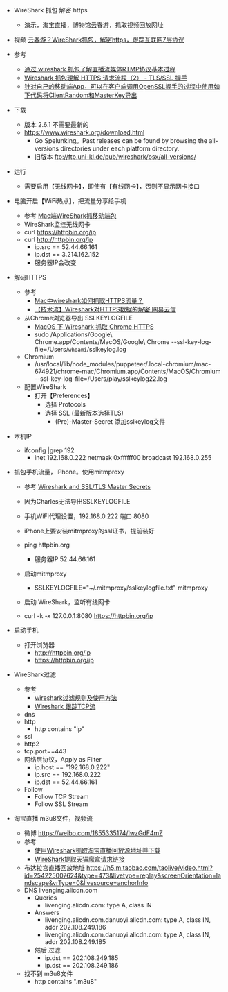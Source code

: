 
- WireShark 抓包 解密 https
    - 演示，淘宝直播，博物馆云春游，抓取视频回放网址

- 视频  [云春游？WireShark抓包，解密https，跟踪互联网7层协议](https://www.bilibili.com/video/av93598800/)
- 参考
    - [通过 wireshark 抓包了解直播流媒体RTMP协议基本过程](https://blog.csdn.net/tanningzhong/article/details/92987585)
    - [Wireshark 抓包理解 HTTPS 请求流程（2） - TLS/SSL 握手](https://ukscott.blogspot.com/2019/03/wireshark-https-2-tlsssl.html)
    - [针对自己的移动端App，可以在客户端调用OpenSSL握手的过程中使用如下代码将ClientRandom和MasterKey导出](https://zhuanlan.zhihu.com/p/64947416)

- 下载
    - 版本 2.6.1 不需要最新的
    - https://www.wireshark.org/download.html
        - Go Spelunking。Past releases can be found by browsing the all-versions directories under each platform directory. 
        - 旧版本 ftp://ftp.uni-kl.de/pub/wireshark/osx/all-versions/

- 运行
    - 需要启用【无线网卡】，即使有【有线网卡】，否则不显示网卡接口

- 电脑开启【WiFi热点】，把流量分享给手机
    - 参考 [Mac端WireShark抓移动端包](https://www.jianshu.com/p/82bcdb1decf7)
    - WireShark监控无线网卡
    - curl  https://httpbin.org/ip
    - curl  http://httpbin.org/ip
        - ip.src == 52.44.66.161
        - ip.dst == 3.214.162.152
        - 服务器IP会改变

- 解码HTTPS
    - 参考 
        - [Mac中wireshark如何抓取HTTPS流量？](https://www.cnblogs.com/rainmote/p/8320369.html)
        - [【技术流】Wireshark对HTTPS数据的解密
网易云信](https://zhuanlan.zhihu.com/p/36669377)
    - 从Chrome浏览器导出 SSLKEYLOGFILE
        - [MacOS 下 Wireshark 抓取 Chrome HTTPS](https://segmentfault.com/a/1190000021142289)
        - sudo /Applications/Google\ Chrome.app/Contents/MacOS/Google\ Chrome --ssl-key-log-file=/Users/`whoami`/sslkeylog.log
    - Chromium
        - /usr/local/lib/node_modules/puppeteer/.local-chromium/mac-674921/chrome-mac/Chromium.app/Contents/MacOS/Chromium  --ssl-key-log-file=/Users/play/sslkeylog22.log
    - 配置WireShark
        - 打开【Preferences】
            - 选择 Protocols
            - 选择 SSL (最新版本选择TLS)
                - (Pre)-Master-Secret 添加sslkeylog文件

- 本机IP
    - ifconfig |grep 192
        - inet 192.168.0.222 netmask 0xffffff00 broadcast 192.168.0.255

- 抓包手机流量，iPhone。使用mitmproxy
    - 参考 [Wireshark and SSL/TLS Master Secrets](https://docs.mitmproxy.org/stable/howto-wireshark-tls/)
    - 因为Charles无法导出SSLKEYLOGFILE
    - 手机WiFi代理设置，192.168.0.222  端口 8080
    - iPhone上要安装mitmproxy的ssl证书，提前装好
    - ping httpbin.org
        - 服务器IP 52.44.66.161

    - 启动mitmproxy
        - SSLKEYLOGFILE="~/.mitmproxy/sslkeylogfile.txt" mitmproxy
    - 启动 WireShark，监听有线网卡
    - curl -k -x 127.0.0.1:8080 https://httpbin.org/ip
- 启动手机
    - 打开浏览器 
        - http://httpbin.org/ip
        - https://httpbin.org/ip
- WireShark过滤
    - 参考 
        - [wireshark过滤规则及使用方法](https://blog.csdn.net/wojiaopanpan/article/details/69944970)
        - [Wireshark 跟踪TCP流](https://blog.csdn.net/bcbobo21cn/article/details/91349077)
    - dns
    - http
        - http contains "ip"
    - ssl
    - http2
    - tcp.port==443 
    - 网络层协议，Apply as Filter
        - ip.host == "192.168.0.222"
        - ip.src == 192.168.0.222
        - ip.dst == 52.44.66.161
    - Follow
        - Follow TCP Stream
        - Follow SSL Stream


- 淘宝直播 m3u8文件，视频流
    - 微博 https://weibo.com/1855335174/IwzGdF4mZ
    - 参考 
        - [使用Wireshark抓取淘宝直播回放源地址并下载](https://www.jianshu.com/p/8333d90dc83e)
        - [WireShark提取天猫魔盒请求链接](https://blog.csdn.net/zengraoli/article/details/104085906)
    - 布达拉宫直播回放地址 https://h5.m.taobao.com/taolive/video.html?id=254225007624&type=473&livetype=replay&screenOrientation=landscape&vrType=0&livesource=anchorInfo
    - DNS livenging.alicdn.com
        - Queries
            - livenging.alicdn.com: type A, class IN
        - Answers
            - livenging.alicdn.com.danuoyi.alicdn.com: type A, class IN, addr 202.108.249.186
            - livenging.alicdn.com.danuoyi.alicdn.com: type A, class IN, addr 202.108.249.185
        - 然后 过滤
            - ip.dst == 202.108.249.185
            - ip.dst == 202.108.249.186
    - 找不到 m3u8文件
        - http contains ".m3u8"

